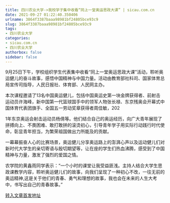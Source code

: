 ```yaml
---
title: 四川农业大学->我校学子集中收看“同上一堂奥运思政大课” | sicau.com.cn
date: 2021-09-27 01:22:40.350406
urlname: 3864f3387baaa98981bf24805bce93c9
slug: 3864f3387baaa98981bf24805bce93c9
tags: 
- 四川农业大学
categories:
- sicau.com.cn
- 四川农业大学
authorbox: false
sidebar: false
---
```

9月25日下午，学校组织学生代表集中收看“同上一堂奥运思政大课”活动，聆听奥运健儿的奋斗故事，感悟中国精神与中国力量。活动由教育部社科司、国家体育总局宣传司指导，人民日报社、体育部、人民网主办。  

本次课程邀请了13名中国奥运健儿，包括中国奥运史第一块金牌获得者、前射击运动员许海峰，新中国第一代篮球国手中的领军人物张长禄、东京残奥会开幕式中国体育代表团旗手、全国五一劳动奖章获得者周佳敏，202
<!--more-->
1年东京奥运会射击运动员杨倩等。他们结合自己的奥运经历，向广大青年展现了拼搏向上、不畏困难、敢打敢拼的滚烫初心，引导青年学子用实际行动践行时代使命，彰显青年担当，为繁荣祖国做出力所能及的贡献。

一幕幕振奋人心的比赛场景，奥运健儿分享奥运路上的澎湃心声以及运动健儿们对新时代大学生的亲切寄语与殷切期望等，让在座的学生们热血沸腾，感受到了中国精神与力量，激发了强烈的爱国之情。

农学院的黄鑫雨同学表示：“一个小时的课堂让我受益匪浅。主持人结合大学生思政课教学内容，聆听奥运健儿们的故事，向我们呈现了一种初心不改，一往无前的奥运精神,这是关于他们的青春、勇气和理想的故事，我也会在未来的人生大考中，书写出自己的青春故事。”



[转入文章首发地址](https://news.sicau.edu.cn/info/1078/64737.htm)